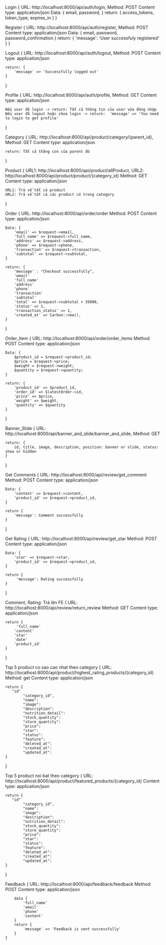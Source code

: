 Login {
URL: http://localhost:8000/api/auth/login,
Method: POST
Content type: application/json
Data: {
email,
password,
}
return: {
access_tokens,
token_type,
expires_in
}
}

Register {
URL: http://localhost:8000/api/auth/register,
Method: POST
Content type: application/json
Data: {
email,
password,
password_confirmation
}
return: {
'message': 'User successfuly registered'
}
}

Logout {
URL: http://localhost:8000/api/auth/logout,
Method: POST
Content type: application/json

    return: {
        'message' => 'Successfully logged out'
    }

}

Profile {
URL: http://localhost:8000/api/auth/profile,
Method: GET
Content type: application/json

    Nếu user đã login -> return: Tất cả thông tin của user vừa đăng nhập
    Nếu user đã logout hoặc chưa login -> return:  'message' => 'You need to login to get profile'

}

Category {
URL: http://localhost:8000/api/product/category/{parent_id},
Method: GET
Content type: application/json

    return: Tất cả thằng con của parent đó

}

Product {
URL1: http://localhost:8000/api/product/allProduct,
URL2: http//localhost:8000/api/product/product/{category_id}
Method: GET
Content type: application/json

    URL1: Trả về tất cả product
    URL2: Trả về tất cả các product có trong category

}

Order {
URL: http://localhost:8000/api/order/order
Method: POST
Content type: application/json

    Data: {
        'email' => $request->email,
        'full_name' => $request->full_name,
        'address' => $request->address,
        'phone' => $request->phone,
        'transaction' => $request->transaction,
        'subtotal' => $request->subtotal,
    }

    return: {
        'message' : "Checkout successfully",
        'email'
        'full_name'
        'address'
        'phone'
        'transaction'
        'subtotal'
        'total' => $request->subtotal + 35000,
        'status' => 1,
        'transaction_status' => 1,
        'created_at' => Carbon::now(),
    }

}

Order_Item {
URL: http://localhost:8000/api/order/order_items
Method: POST
Content type: application/json

    Data: {
        $product_id = $request->product_id;
        $price = $request->price;
        $weight = $request->weight;
        $quantity = $request->quantity;
    }

    return: {
        'product_id' => $product_id,
        'order_id' => $latestOrder->id,
        'price' => $price,
        'weight' => $weight,
        'quantity' => $quantity
    }

}

Banner_Slide {
URL: http://localhost:8000/api/banner_and_slide/banner_and_slide,
Method: GET

    return: {
        id, title, image, description, position: banner or slide, status: show or hidden
    }

}

Get Comments {
URL: http://localhost:8000/api/review/get_comment
Method: POST
Content type: application/json

    Data: {
        'content' => $request->content,
        'product_id' => $request->product_id,
    }

    return {
        'message': Comment successfully
    }

}

Get Rating {
URL: http://localhost:8000/api/review/get_star
Method: POST
Content type: application/json

    Data: {
        'star' => $request->star,
        'product_id' => $request->product_id,
    }

    return {
         'message': Rating successfully
    }

}

Comment, Rating: Trả lên FE {
URL: http://localhost:8000/api/review/return_review
Method: GET
Content type: application/json

    return {
         'full_name'
        'content'
        'star'
        'date'
        'product_id'
    }

}

Top 5 product co sao cao nhat theo category {
URL: http://localhost:8000/api/product/highest_rating_products/{category_id}
Method: get
Content type: application/json

    return {
       "id"
            "category_id",
            "name":
            "image":
            "description":
            "nutrition_detail":
            "stock_quantity":
            "store_quantity":
            "price":
            "star":
            "status":
            "feature":
            "deleted_at":
            "created_at":
            "updated_at":
    }

}

Top 5 product noi bat theo category {
URL: http://localhost:8000/api/product/featured_products/{category_id}
Content type: application/json

    return {
       "id"
            "category_id",
            "name":
            "image":
            "description":
            "nutrition_detail":
            "stock_quantity":
            "store_quantity":
            "price":
            "star":
            "status":
            "feature":
            "deleted_at":
            "created_at":
            "updated_at":
    }
}

Feedback {
    URL: http://localhost:8000/api/feedback/feedback
    Method: POST
    Content type: application/json

        data {
            'full_name'
            'email'
            'phone'
            'content'
        }
        return {
            'message' => 'Feedback is sent successfully'    
        }
    }

